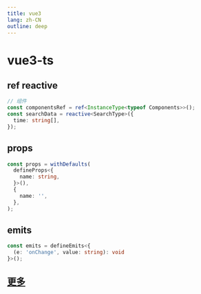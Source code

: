 ```yaml
---
title: vue3
lang: zh-CN
outline: deep
---
```


# vue3-ts

## ref reactive
```ts
// 组件
const componentsRef = ref<InstanceType<typeof Components>>();
const searchData = reactive<SearchType>({
  time: string[],
});
```
## props
```ts
const props = withDefaults(
  defineProps<{
    name: string,
  }>(),
  {
    name: '',
  },
);
```
## emits
```ts
const emits = defineEmits<{
  (e: 'onChange', value: string): void
}>();
```
## [更多](../../other/tutorial/ts.md)